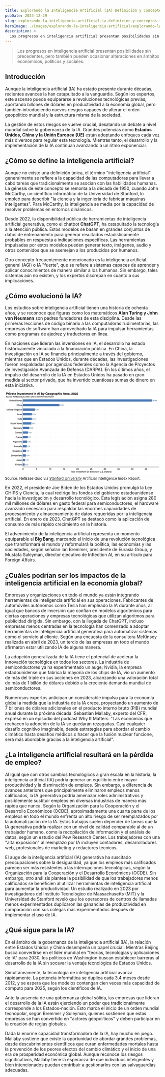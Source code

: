 ```yaml
---
title: Explorando la Inteligencia Artificial (IA) Definición y Conceptos Fundamentales
pubDate: 2023-12-29
slug: explorando-la-inteligencia-artificial-ia-definicion-y-conceptos-fundamentales
heroImage: ./images/explorando-la-inteligencia-artificial/explorando-la-ia.jpg
description: > 
  Los progresos en inteligencia artificial presentan posibilidades sin precedentes, pero también pueden ocasionar alteraciones en ámbitos económicos, políticos y sociales. 
---
```

> Los progresos en inteligencia artificial presentan posibilidades sin precedentes, pero también pueden ocasionar alteraciones en ámbitos económicos, políticos y sociales. 

## Introducción
Aunque la inteligencia artificial (IA) ha estado presente durante décadas, recientes avances la han catapultado a la vanguardia. Según los expertos, este ascenso puede equipararse a revoluciones tecnológicas previas, aportando billones de dólares en productividad a la economía global, pero también introduciendo nuevos riesgos capaces de alterar el orden geopolítico mundial y la estructura misma de la sociedad.

La gestión de estos riesgos se vuelve crucial, desatando un debate a nivel mundial sobre la gobernanza de la IA. Grandes potencias como **Estados Unidos, China y la Unión Europea (UE)** están adoptando enfoques cada vez más diversos para regular esta tecnología. Mientras tanto, el desarrollo y la implementación de la IA continúan avanzando a un ritmo exponencial.

## ¿Cómo se define la inteligencia artificial?
Aunque no existe una definición única, el término "inteligencia artificial" generalmente se refiere a la capacidad de las computadoras para llevar a cabo tareas que tradicionalmente se asocian con las habilidades humanas. La génesis de este concepto se remonta a la década de 1950, cuando John McCarthy, un científico informático de la Universidad de Stanford, lo empleó para describir "la ciencia y la ingeniería de fabricar máquinas inteligentes". Para McCarthy, la inteligencia se medía por la capacidad de resolver problemas en entornos dinámicos.

Desde 2022, la disponibilidad pública de herramientas de inteligencia artificial generativa, como el chatbot **ChatGPT**, ha catapultado la tecnología a la atención pública. Estos modelos se basan en grandes conjuntos de datos de entrenamiento para generar resultados estadísticamente probables en respuesta a indicaciones específicas. Las herramientas impulsadas por estos modelos pueden generar texto, imágenes, audio y otros contenidos que se asemejan a los producidos por humanos.

Otro concepto frecuentemente mencionado es la inteligencia artificial general (AGI) o IA "fuerte", que se refiere a sistemas capaces de aprender y aplicar conocimientos de manera similar a los humanos. Sin embargo, tales sistemas aún no existen, y los expertos discrepan en cuanto a sus implicaciones.

## ¿Cómo evolucionó la IA?
Los estudios sobre inteligencia artificial tienen una historia de ochenta años, y se reconoce que figuras como los matemáticos **Alan Turing y John von Neumann** son padres fundadores de esta disciplina. Desde las primeras lecciones de código binario a las computadoras rudimentarias, las empresas de software han aprovechado la IA para impulsar herramientas como programas de ajedrez y traductores en línea.

En naciones que lideran las inversiones en IA, el desarrollo ha estado históricamente vinculado a la financiación pública. En China, la investigación en IA se financia principalmente a través del gobierno, mientras que en Estados Unidos, durante décadas, las investigaciones fueron respaldadas por agencias federales como la Agencia de Proyectos de Investigación Avanzada de Defensa (DARPA). En los últimos años, el impulso del desarrollo de la IA en Estados Unidos ha pasado en gran medida al sector privado, que ha invertido cuantiosas sumas de dinero en esta iniciativa.


![Alt text](./images/explorando-la-inteligencia-artificial/private_investment_2022.jpg)
<small>Source: NetBase Quid via [Stanford University](https://aiindex.stanford.edu/report/) Artificial Intelligence Index Report.</small>

En 2022, el presidente Joe Biden de los Estados Unidos promulgó la Ley CHIPS y Ciencia, la cual redirige los fondos del gobierno estadounidense hacia la investigación y desarrollo tecnológico. Esta legislación asigna 280 mil millones de dólares en gasto federal para semiconductores, el hardware avanzado necesario para respaldar las enormes capacidades de procesamiento y almacenamiento de datos requeridas por la inteligencia artificial. En enero de 2023, ChatGPT se destacó como la aplicación de consumo de más rápido crecimiento en la historia.

El advenimiento de la inteligencia artificial representa un momento equiparable al **Big Bang**, marcando el inicio de una revolución tecnológica que transformará el mundo y reformulará la política, las economías y las sociedades, según señalan Ian Bremmer, presidente de Eurasia Group, y Mustafa Suleyman, director ejecutivo de Inflection AI, en su artículo para Foreign Affairs.

## ¿Cuáles podrían ser los impactos de la inteligencia artificial en la economía global?
Empresas y organizaciones en todo el mundo ya están integrando herramientas de inteligencia artificial en sus operaciones. Fabricantes de automóviles autónomos como Tesla han empleado la IA durante años, al igual que bancos de inversión que confían en modelos algorítmicos para ciertas operaciones y empresas tecnológicas que utilizan algoritmos para publicidad dirigida. Sin embargo, con la llegada de ChatGPT, incluso empresas menos centradas en la tecnología han comenzado a adoptar herramientas de inteligencia artificial generativa para automatizar sistemas como el servicio al cliente. Según una encuesta de la consultora McKinsey realizada en abril de 2023, un tercio de las empresas en todo el mundo afirmaron estar utilizando IA de alguna manera.

La adopción generalizada de la IA tiene el potencial de acelerar la innovación tecnológica en todos los sectores. La industria de semiconductores ya ha experimentado un auge; Nvidia, la empresa estadounidense que fabrica la mayoría de los chips de IA, vio un aumento de más del triple en sus acciones en 2023, alcanzando una valoración total de más de 1 billón de dólares debido a la creciente demanda mundial de semiconductores.

Numerosos expertos anticipan un considerable impulso para la economía global a medida que la industria de la IA crece, proyectando un aumento de 7 billones de dólares adicionales en el producto interno bruto (PIB) mundial anual durante la próxima década. Sebastian Mallaby, experto del CFR, expresó en un episodio del podcast Why It Matters: "Las economías que rechacen la adopción de la IA se quedarán rezagadas. Casi cualquier desafío cognitivo imaginable, desde estrategias para abordar el cambio climático hasta desafíos médicos o hacer que la fusión nuclear funcione, será más abordable gracias a la inteligencia artificial".

## ¿La inteligencia artificial resultará en la pérdida de empleo?
Al igual que con otros cambios tecnológicos a gran escala en la historia, la inteligencia artificial (IA) podría generar un equilibrio entre mayor productividad y la disminución de empleos. Sin embargo, a diferencia de avances anteriores que principalmente eliminaron empleos menos calificados, la IA generativa podría amenazar roles administrativos y posiblemente sustituir empleos en diversas industrias de manera más rápida que nunca. Según la Organización para la Cooperación y el Desarrollo Económicos (OCDE), aproximadamente una cuarta parte de los empleos en todo el mundo enfrenta un alto riesgo de ser reemplazados por la automatización de la IA. Estos trabajos suelen depender de tareas que la IA generativa podría realizar con un nivel de calidad comparable al de un trabajador humano, como la recopilación de información y el análisis de datos, según un estudio del Pew Research Center. Los trabajadores con una "alta exposición" al reemplazo por IA incluyen contadores, desarrolladores web, profesionales de marketing y redactores técnicos.

El auge de la inteligencia artificial (IA) generativa ha suscitado preocupaciones sobre la desigualdad, ya que los empleos más calificados parecen ser más resistentes a las interrupciones tecnológicas, según la Organización para la Cooperación y el Desarrollo Económicos (OCDE). Sin embargo, otro análisis plantea la posibilidad de que los trabajadores menos calificados se beneficien al utilizar herramientas de inteligencia artificial para aumentar la productividad. Un estudio realizado en 2023 por investigadores del Instituto Tecnológico de Massachusetts (MIT) y la Universidad de Stanford reveló que los operadores de centros de llamadas menos experimentados duplicaron las ganancias de productividad en comparación con sus colegas más experimentados después de implementar el uso de IA.

##  ¿Qué sigue para la IA?
En el ámbito de la gobernanza de la inteligencia artificial (IA), la relación entre Estados Unidos y China desempeña un papel crucial. Mientras Beijing busca convertirse en el líder mundial en "teorías, tecnologías y aplicaciones de IA" para 2030, los políticos en Washington buscan establecer barreras al desarrollo de la IA sin socavar la ventaja tecnológica de Estados Unidos.

Simultáneamente, la tecnología de inteligencia artificial avanza rápidamente. La potencia informática se duplica cada 3,4 meses desde 2012, y se espera que los modelos contengan cien veces más capacidad de cómputo para 2025, según los científicos de IA.

Ante la ausencia de una gobernanza global sólida, las empresas que lideran el desarrollo de la IA están ejerciendo un poder que tradicionalmente corresponde a los Estados-nación. Esto marca el inicio de un orden mundial tecnopolar, según Bremmer y Suleyman, quienes sostienen que estas empresas se han convertido en "actores geopolíticos" y deben participar en la creación de reglas globales.

Dada la enorme capacidad transformadora de la IA, hay mucho en juego. Mallaby sostiene que existe la oportunidad de abordar grandes problemas, desde descubrimientos científicos que curan enfermedades mortales hasta la prevención de los peores efectos del cambio climático y el inicio de una era de prosperidad económica global. Aunque reconoce los riesgos significativos, Mallaby tiene la esperanza de que individuos inteligentes y bien intencionados puedan contribuir a gestionarlos con las salvaguardias adecuadas.